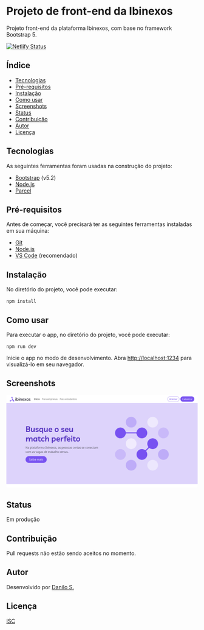 # Projeto de front-end da Ibinexos

Projeto front-end da plataforma Ibinexos, com base no framework Bootstrap 5.

[![Netlify Status](https://api.netlify.com/api/v1/badges/9f42b441-bbd0-407b-9fb9-4dd1eb3032f2/deploy-status)](https://app.netlify.com/sites/ibinexos/deploys)

## Índice

<!--ts-->
- [Tecnologias](#tecnologias)
- [Pré-requisitos](#pré-requisitos)
- [Instalação](#instalação)
- [Como usar](#como-usar)
- [Screenshots](#screenshots)
- [Status](#status)
- [Contribuição](#contribuição)
- [Autor](#autor)
- [Licença](#licença)
<!--te-->

## Tecnologias
    
As seguintes ferramentas foram usadas na construção do projeto:

- [Bootstrap](https://getbootstrap.com/) (v5.2)
- [Node.js](https://nodejs.org/en/)
- [Parcel](https://parceljs.org/)

## Pré-requisitos

Antes de começar, você precisará ter as seguintes ferramentas instaladas em sua máquina:

- [Git](https://git-scm.com)
- [Node.js](https://nodejs.org/en/)
- [VS Code](https://code.visualstudio.com/) (recomendado)

## Instalação

No diretório do projeto, você pode executar:

```
npm install
```

## Como usar

Para executar o app, no diretório do projeto, você pode executar:

```
npm run dev
```
Inicie o app no modo de desenvolvimento. Abra [http://localhost:1234](http://localhost:1234) para visualizá-lo em seu navegador.


## Screenshots

![Página inicial](./screenshots/screenshot-ibinexos.netlify.app-2022.10.28-13_43_31.png)

## Status

Em produção

## Contribuição

Pull requests não estão sendo aceitos no momento.

## Autor

Desenvolvido por [Danilo S.](https://www.linkedin.com/in/danilocdesousa/)

## Licença

[ISC](https://choosealicense.com/licenses/isc/)
